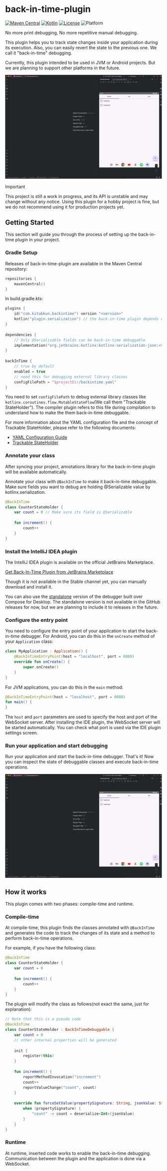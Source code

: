 # back-in-time-plugin

[![Maven Central](https://img.shields.io/maven-central/v/com.kitakkun.backintime/core-runtime)](https://central.sonatype.com/search?namespace=com.kitakkun.backintime)
[![Kotlin](https://img.shields.io/badge/kotlin-2.0.0--2.1.20-blue.svg?logo=kotlin)](http://kotlinlang.org)
[![License](https://img.shields.io/badge/license-Apache-blue.svg)](https://github.com/kitakkun/back-in-time-plugin/blob/master/LICENSE.txt)
![Platform](https://img.shields.io/badge/platform-Android_JVM-blue)

No more print debugging, No more repetitive manual debugging.

This plugin helps you to track state changes inside your application during its execution.
Also, you can easily revert the state to the previous one. We call it "back-in-time" debugging.

Currently, this plugin intended to be used in JVM or Android projects.
But we are planning to support other platforms in the future.

![](assets/back-in-time-operation-demo.gif)

> [!IMPORTANT]
> This project is still a work in progress, and its API is unstable and may change without any
> notice.
> Using this plugin for a hobby project is fine, but we do not recommend using it for production
> projects yet.

## Getting Started

This section will guide you through the process of setting up the back-in-time plugin in your project.

### Gradle Setup

Releases of back-in-time-plugin are available in the Maven Central repository:

```kotlin
repositories {
    mavenCentral()
}
```

In build.gradle.kts:

```kotlin
plugins {
    id("com.kitakkun.backintime") version "<version>"
    kotlin("plugin.serialization") // the back-in-time plugin depends on kotlinx.serialization
}

dependencies {
    // Only @Serializable fields can be back-in-time debuggable
    implementation("org.jetbrains.kotlinx:kotlinx-serialization-json:<version>")
}

backInTime {
    // true by default
    enabled = true
    // need this for debugging external library classes
    configFilePath = "$projectDir/backintime.yaml"
}
```

You need to set `configFilePath` to debug external library classes like `kotlinx.coroutines.flow.MutableStateFlow`(We call them "Trackable StateHolder").
The compiler plugin refers to this file during compilation to understand how to make the them back-in-time debuggable.

For more information about the YAML configuration file and the concept of Trackable StateHolder,
please refer to the following documents:

- [YAML Configuration Guide](docs/yaml_configuration_guide.md)
- [Trackable StateHolder](docs/trackable_stateholder.md)

### Annotate your class

After syncing your project, annotations library for the back-in-time plugin will be available automatically.

Annotate your class with `@BackInTime` to make it back-in-time debuggable.
Make sure fields you want to debug are holding @Serializable value by kotlinx.serialization.

```kotlin
@BackInTime
class CounterStateHolder {
    var count = 0 // Make sure its field is @Serializable

    fun increment() {
        count++
    }
}
```

### Install the IntelliJ IDEA plugin

The IntelliJ IDEA plugin is available on the official JetBrains Marketplace.

[Get Back-In-Time Plugin from JetBrains Marketplace](https://plugins.jetbrains.com/plugin/27261-back-in-time)

Though it is not available in the Stable channel yet, you can manually download and install it.

You can also use the [standalone](tooling/standalone) version of the debugger built over Compose for Desktop.
The standalone version is not available in the GitHub releases for now, but we are planning to include it to releases in the future.

### Configure the entry point

You need to configure the entry point of your application to start the back-in-time debugger.
For Android, you can do this in the `onCreate` method of your `Application` class:

```kotlin
class MyApplication : Application() {
    @BackInTimeEntryPoint(host = "localhost", port = 8080)
    override fun onCreate() {
        super.onCreate()
    }
}
```

For JVM applications, you can do this in the `main` method:

```kotlin
@BackInTimeEntryPoint(host = "localhost", port = 8080)
fun main() {
}
```

The `host` and `port` parameters are used to specify the host and port of the WebSocket server.
After installing the IDE plugin, the WebSocket server will be started automatically.
You can check what port is used via the IDE plugin settings screen.

### Run your application and start debugging

Run your application and start the back-in-time debugger. That's it!
Now you can inspect the state of debuggable classes and execute back-in-time operations.

![](assets/back-in-time-operation-demo.gif)

## How it works

This plugin comes with two phases: compile-time and runtime.

### Compile-time

At compile-time, this plugin finds the classes annotated with `@BackInTime` and generates the code
to track the changes of its state and a method to perform back-in-time operations.

For example, if you have the following class:

```kotlin
@BackInTime
class CounterStateHolder {
    var count = 0

    fun increment() {
        count++
    }
}
```

The plugin will modify the class as follows(not exact the same, just for explanation):

```kotlin
// Note that this is a pseudo code
@BackInTime
class CounterStateHolder : BackInTimeDebuggable {
    var count = 0
    // other internal properties will be generated

    init {
        register(this)
    }

    fun increment() {
        reportMethodInvocation("increment")
        count++
        reportValueChange("count", count)
    }

    override fun forceSetValue(propertySignature: String, jsonValue: String) {
        when (propertySignature) {
            "count" -> count = deserialize<Int>(jsonValue)
        }
    }
}
```

### Runtime

At runtime, inserted code works to enable the back-in-time debugging.
Communication between the plugin and the application is done via a WebSocket.
